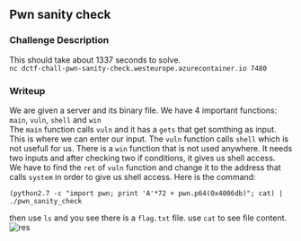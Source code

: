 ## Pwn sanity check

### Challenge Description  
This should take about 1337 seconds to solve.  
```nc dctf-chall-pwn-sanity-check.westeurope.azurecontainer.io 7480```

### Writeup
We are given a server and its binary file. We have 4 important functions: `main`, `vuln`, `shell` and `win`  
The `main` function calls `vuln` and it has a `gets` that get somthing as input. This is where we can enter our input. The `vuln` function calls `shell` which is not usefull for us. There is a `win` function that is not used anywhere. It needs two inputs and after checking two if conditions, it gives us shell access.  
We have to find the `ret` of `vuln` function and change it to the address that calls `system` in order to give us shell access. Here is the command:  
```
(python2.7 -c "import pwn; print 'A'*72 + pwn.p64(0x4006db)"; cat) | ./pwn_sanity_check
```
then use `ls` and you see there is a `flag.txt` file. use `cat` to see file content.  
![res](res.png)